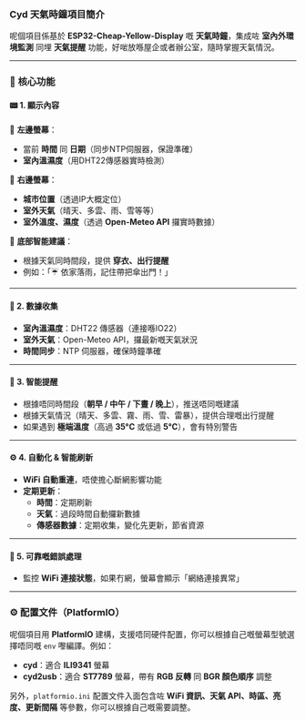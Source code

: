 ### Cyd 天氣時鐘項目簡介

呢個項目係基於 **ESP32-Cheap-Yellow-Display** 嘅 **天氣時鐘**，集成咗 **室內外環境監測** 同埋 **天氣提醒** 功能，好啱放喺屋企或者辦公室，隨時掌握天氣情況。

---

### 🌟 **核心功能**

#### 📟 **1. 顯示內容**

📌 **左邊螢幕**：

- 當前 **時間** 同 **日期**（同步NTP伺服器，保證準確）
- **室內溫濕度**（用DHT22傳感器實時檢測）

📌 **右邊螢幕**：

- **城市位置**（透過IP大概定位）
- **室外天氣**（晴天、多雲、雨、雪等等）
- **室外溫度、濕度**（透過 **Open-Meteo API** 攞實時數據）

📌 **底部智能建議**：

- 根據天氣同時間段，提供 **穿衣、出行提醒**
- 例如：「☔ 依家落雨，記住帶把傘出門！」

---

#### 📡 **2. 數據收集**

- **室內溫濕度**：DHT22 傳感器（連接喺IO22）
- **室外天氣**：Open-Meteo API，攞最新嘅天氣狀況
- **時間同步**：NTP 伺服器，確保時鐘準確

---

#### 🔔 **3. 智能提醒**

- 根據唔同時間段（**朝早 / 中午 / 下晝 / 晚上**），推送唔同嘅建議
- 根據天氣情況（晴天、多雲、霧、雨、雪、雷暴），提供合理嘅出行提醒
- 如果遇到 **極端溫度**（高過 **35°C** 或低過 **5°C**），會有特別警告

---

#### ⚙ **4. 自動化 & 智能刷新**

- **WiFi 自動重連**，唔使擔心斷網影響功能
- **定期更新**：
  - **時間**：定期刷新
  - **天氣**：過段時間自動攞新數據
  - **傳感器數據**：定期收集，變化先更新，節省資源

---

#### 🚨 **5. 可靠嘅錯誤處理**

- 監控 **WiFi 連接狀態**，如果冇網，螢幕會顯示「網絡連接異常」

---

### ⚙ **配置文件（PlatformIO）**

呢個項目用 **PlatformIO** 建構，支援唔同硬件配置，你可以根據自己嘅螢幕型號選擇唔同嘅 `env` 嚟編譯。例如：

- **cyd**：適合 **ILI9341** 螢幕
- **cyd2usb**：適合 **ST7789** 螢幕，帶有 **RGB 反轉** 同 **BGR 顏色順序** 調整

另外，`platformio.ini` 配置文件入面包含咗 **WiFi 資訊、天氣 API、時區、亮度、更新間隔** 等參數，你可以根據自己嘅需要調整。
